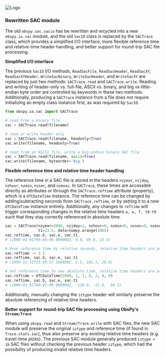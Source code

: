 ![Logo](http://i.imgur.com/EnyL91L.png)


### Rewritten SAC module

The old `obspy.sac.sacio` has be rewritten and recycled into a new `obspy.io.sac` module, and the old `SacIO` class is replaced by the `SACTrace` class, which provides a simplified I/O interface, more flexible reference time and relative-time header handling, and better support for round-trip SAC file processing.

**Simplified I/O interface**

The previous `SacIO` I/O methods, `ReadSacFile`, `ReadSacHeader`, `ReadSacXY`, `ReadSacXYHeader`, `WriteSacBinary`, `WriteSacHeader`, and `WriteSacXY` are replaced by just two methods: `SACTrace.read` and `SACTrace.write`.  Reading and writing of header-only vs. full-file, ASCII vs. binary, and big vs little-endian byte order are controlled by keywords in these two methods.  Additionally, producing a `SACTrace` instance from a file does not require initializing an empty class instance first, as was required by `SacIO`.

```python
from obspy.io.sac import SACTrace

# read from a binary file
sac = SACTrace.read(filename)

# read or write header only
sac = SACTrace.read(filename, headonly=True)
sac.write(filename, headonly=True)

# read from an ASCII file, write a big-endian binary SAC file
sac = SACTrace.read(filename, ascii=True)
sac.write(filename, byteorder='big')
```

**Flexible reference time and relative time header handling**

The reference time in a SAC file is stored in the headers `nzyear`, `nzjday`, `nzhour`, `nzmin`, `nzsec`, and `nzmsec`.  In `SACTrace`, these times are accessible directly as attributes or through the `SACTrace.reftime` attribute (property), which is a `UTCDateTime` instance.  The reference time can be changed by adding/subtracting seconds from `SACTrace.reftime`, or by setting it to a new `UTCDateTime` instance entirely.  Additionally, any changes to `reftime` will trigger corresponding changes in the relative time headers `a, e, f, t0-t9` such that they stay correctly referenced in absolute time.

```python
sac = SACTrace(nzyear=2000, nzjday=1, nzhour=0, nzmin=0, nzsec=0, nzmsec=0,
               t1=23.5, data=numpy.arange(100))
sac.reftime, sac.b, sac.e, sac.t1
# (2000-01-01T00:00:00.000000Z, 0.0, 99.0, 23.5)

# Move reference time by relative seconds, relative time headers are preserved.
sac.reftime -= 2.5
sac.reftime, sac.b, sac.e, sac.t1
# (1999-12-31T23:59:57.500000Z, 2.5, 101.5, 26.0)

# Set reference time to new absolute time, relative time headers are preserved.
sac.reftime = UTCDateTime(2000, 1, 1, 0, 2, 0, 0)
sac.reftime, sac.b, sac.e, sac.t1
# (2000-01-01T00:02:00.000000Z, -120.0, -21.0, -96.5)
```

Additionally, manually changing the `iztype` header will similarly preserve the absolute referencing of relative time headers.

**Better support for round-trip SAC file processing using ObsPy's `Stream/Trace`**

When using `obspy.read` and `Stream/Trace.write` with SAC files, the new SAC module will preserve the original `iztype` and reference time (if found in `Trace.stats.sac`), thus also preserve any existing relative time headers (e.g. travel-time picks).  The previous SAC module generally produced `iztype = ib` SAC files without checking the previous header `iztype`, which had the possibility of producing invalid relative time headers.
